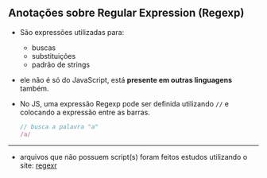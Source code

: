 ## Anotações sobre Regular Expression (Regexp)

- São expressões utilizadas para: 
  - buscas
  - substituições
  - padrão de strings

- ele não é só do JavaScript, está **presente em outras linguagens** também.

- No JS, uma expressão Regexp pode ser definida utilizando `//` e colocando a expressão entre as barras.
  ```JavaScript
  // busca a palavra "a"
  /a/ 
  ```


---
- arquivos que não possuem script(s) foram feitos estudos utilizando o site: [regexr](https://regexr.com/)